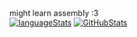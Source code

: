 might learn assembly :3
<br />
[![languageStats](https://github-readme-stats-git-masterrstaa-rickstaa.vercel.app/api/top-langs/?username=fugni&layout=compact&theme=radical)]()
[![GitHubStats](https://github-readme-stats.vercel.app/api?username=fugni&show_icons=true&theme=radical)]()
